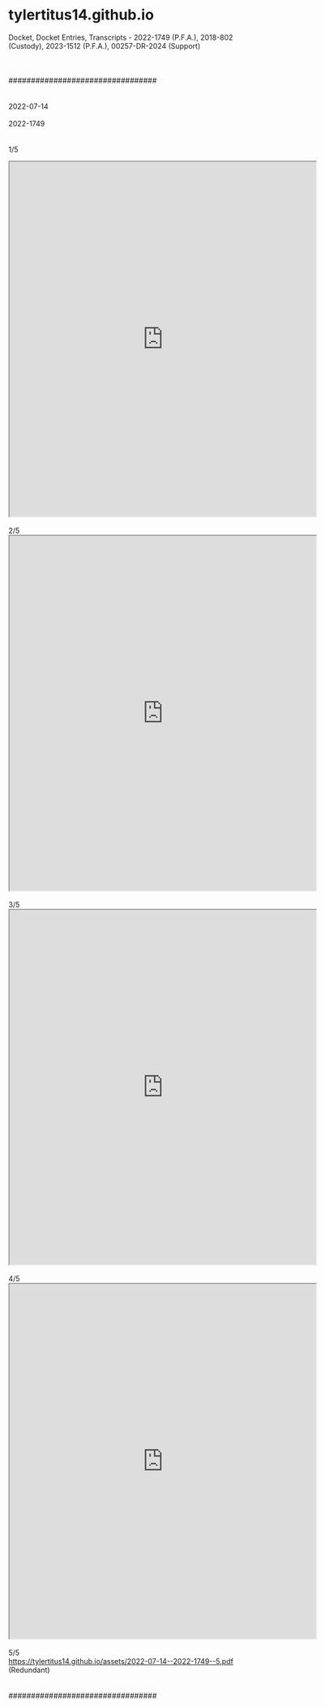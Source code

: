 # tylertitus14.github.io
Docket, Docket Entries, Transcripts - 2022-1749 (P.F.A.), 2018-802 (Custody), 2023-1512 (P.F.A.), 00257-DR-2024 (Support)
<br><br><br><br>
#################################
<br><br><br>
2022-07-14<br><br>2022-1749
<br><br><br>
1/5
<br>
<iframe src="https://tylertitus14.github.io/assets/2022-07-14--2022-1749--1.pdf" width="120%" height="700px"></iframe>
<br><br>
2/5
<br>
<iframe src="https://tylertitus14.github.io/assets/2022-07-14--2022-1749--2.pdf" width="120%" height="700px"></iframe>
<br><br>
3/5
<br>
<iframe src="https://tylertitus14.github.io/assets/2022-07-14--2022-1749--3.pdf" width="120%" height="700px"></iframe>
<br><br>
4/5
<br>
<iframe src="https://tylertitus14.github.io/assets/2022-07-14--2022-1749--4.pdf" width="120%" height="700px"></iframe>
<br><br>
5/5
<br>
<a href="https://tylertitus14.github.io/assets/2022-07-14--2022-1749--5.pdf">https://tylertitus14.github.io/assets/2022-07-14--2022-1749--5.pdf</a> (Redundant)
<br><br><br>
#################################
